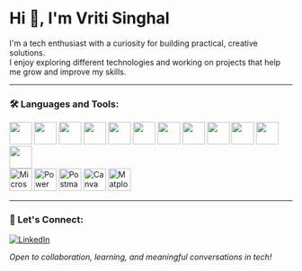 # Hi 👋, I'm Vriti Singhal

I'm a tech enthusiast with a curiosity for building practical, creative solutions.  
I enjoy exploring different technologies and working on projects that help me grow and improve my skills.

---

### 🛠️ Languages and Tools:

<img src="https://cdn.jsdelivr.net/gh/devicons/devicon/icons/c/c-original.svg" width="40"/>
<img src="https://cdn.jsdelivr.net/gh/devicons/devicon/icons/cplusplus/cplusplus-original.svg" width="40"/>
<img src="https://cdn.jsdelivr.net/gh/devicons/devicon/icons/python/python-original.svg" width="40"/>
<img src="https://cdn.jsdelivr.net/gh/devicons/devicon/icons/django/django-plain.svg" width="40"/>
<img src="https://cdn.jsdelivr.net/gh/devicons/devicon/icons/html5/html5-original.svg" width="40"/>
<img src="https://cdn.jsdelivr.net/gh/devicons/devicon/icons/css3/css3-original.svg" width="40"/>
<img src="https://cdn.jsdelivr.net/gh/devicons/devicon/icons/javascript/javascript-original.svg" width="40"/>
<img src="https://cdn.jsdelivr.net/gh/devicons/devicon/icons/mysql/mysql-original.svg" width="40"/>
<img src="https://cdn.jsdelivr.net/gh/devicons/devicon/icons/pandas/pandas-original.svg" width="40"/>
<img src="https://cdn.jsdelivr.net/gh/devicons/devicon/icons/git/git-original.svg" width="40"/>
<img src="https://cdn.jsdelivr.net/gh/devicons/devicon/icons/github/github-original.svg" width="40"/>
<img src="https://cdn.jsdelivr.net/gh/devicons/devicon/icons/figma/figma-original.svg" width="40"/>

<br>

<!-- Tools without devicon support -->
<img src="https://img.icons8.com/color/48/000000/microsoft-excel-2019--v1.png" width="40" title="Microsoft Excel"/>
<img src="https://img.icons8.com/color/48/000000/power-bi.png" width="40" title="Power BI"/>
<img src="https://img.icons8.com/color/48/000000/postman-api.png" width="40" title="Postman"/>
<img src="https://img.icons8.com/color/48/000000/canva.png" width="40" title="Canva"/>
<img src="https://img.icons8.com/ios-filled/50/000000/matplotlib.png" width="40" title="Matplotlib"/>

---

### 🔗 Let's Connect:
[![LinkedIn](https://img.shields.io/badge/LinkedIn-blue?logo=linkedin)](https://www.linkedin.com/in/vriti-singhal-b093482a3?utm_source=share&utm_campaign=share_via&utm_content=profile&utm_medium=android_app)

*Open to collaboration, learning, and meaningful conversations in tech!*
